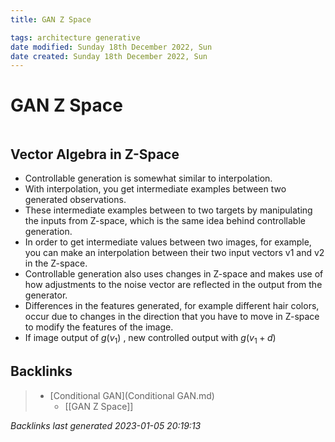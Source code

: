 ```yaml
---
title: GAN Z Space

tags: architecture generative 
date modified: Sunday 18th December 2022, Sun
date created: Sunday 18th December 2022, Sun
---
```


# GAN Z Space
```toc
```
## Vector Algebra in Z-Space
- Controllable generation is somewhat similar to interpolation.
- With interpolation, you get intermediate examples between two generated observations.
- These intermediate examples between to two targets by manipulating the inputs from Z-space, which is the same idea behind controllable generation.
- In order to get intermediate values between two images, for example, you can make an interpolation between their two input vectors v1 and v2 in the Z-space.
- Controllable generation also uses changes in Z-space and makes use of how adjustments to the noise vector are reflected in the output from the generator.
-  Differences in the features generated, for example different hair colors, occur due to changes in the direction that you have to move in Z-space to modify the features of the image.
- If image output of $g(v_{1})$ , new controlled output with $g(v_{1}+d)$

## Backlinks

> - [Conditional GAN](Conditional GAN.md)
>   - [[GAN Z Space]]

_Backlinks last generated 2023-01-05 20:19:13_
